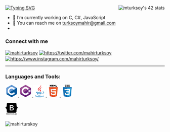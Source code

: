 <a href="https://git.io/typing-svg"><img src="https://readme-typing-svg.demolab.com?font=Fira+Code&pause=1000&color=23BB9D&background=FFFFFF00&multiline=true&width=435&lines=Hi+I'm+Mahir!+Welcome+to+my+github" alt="Typing SVG" /></a>
<a href="https://github.com/JaeSeoKim/badge42"><img align="right" src="https://badge42.vercel.app/api/v2/cldgbg39700780fl8n3xih4nz/stats?cursusId=21&coalitionId=233" alt="mturksoy's 42 stats" /></a> 


<!-- <img align="right" alt="GIF" src="https://i.pinimg.com/originals/e4/26/70/e426702edf874b181aced1e2fa5c6cde.gif" /> -->
- 🔭 I’m currently working on C, C#, JavaScript
- 💌 You can reach me on [turksoymahir@gmail.com](mailto:turksoymahir@gmail.com)
- 
<h3 align="left">Connect with me</h3>
<p align="left">
<a href="https://www.linkedin.com/in/mahirturksoy/" target="blank"><img align="center" src="https://raw.githubusercontent.com/rahuldkjain/github-profile-readme-generator/master/src/images/icons/Social/linked-in-alt.svg" alt="mahirturksoy" height="30" width="40" /></a>
<a href="https://twitter.com/mahirturksoy" target="blank"><img align="center" src="https://raw.githubusercontent.com/rahuldkjain/github-profile-readme-generator/master/src/images/icons/Social/twitter.svg" alt="https://twitter.com/mahirturksoy" height="30" width="40" /></a>
<a href="https://www.instagram.com/mahirturksoy/" target="blank"><img align="center" src="https://raw.githubusercontent.com/rahuldkjain/github-profile-readme-generator/master/src/images/icons/Social/instagram.svg" alt="https://www.instagram.com/mahirturksoy/" height="30" width="40" /></a>
 <hr />
 
 <h3 align="left">Languages and Tools:</h3> <a href="https://www.cprogramming.com/" target="_blank" rel="noreferrer"> <img src="https://raw.githubusercontent.com/devicons/devicon/master/icons/c/c-original.svg" alt="c" width="40" height="40"/> </a>  <a href="https://www.w3schools.com/cs/" target="_blank" rel="noreferrer"> <img src="https://raw.githubusercontent.com/devicons/devicon/master/icons/csharp/csharp-original.svg" alt="csharp" width="40" height="40"/> </a></a> <a href="https://www.electronjs.org" target="_blank" rel="noreferrer"> <a href="https://www.java.com" target="_blank" rel="noreferrer"> <img src="https://raw.githubusercontent.com/devicons/devicon/master/icons/java/java-original.svg" alt="java" width="40" height="40"/> </a><a href="https://www.w3.org/html/" target="_blank" rel="noreferrer"> <img src="https://raw.githubusercontent.com/devicons/devicon/master/icons/html5/html5-original-wordmark.svg" alt="html5" width="40" height="40"/> <a href="https://www.w3schools.com/css/" target="_blank" rel="noreferrer"> <img src="https://raw.githubusercontent.com/devicons/devicon/master/icons/css3/css3-original-wordmark.svg" alt="css3" width="40" height="40"/><p align="left"><a href="https://getbootstrap.com" target="_blank" rel="noreferrer"> <img src="https://raw.githubusercontent.com/devicons/devicon/master/icons/bootstrap/bootstrap-plain-wordmark.svg" alt="bootstrap" width="40" height="40"/> </a>
 
 <p><img align="center" src="https://github-readme-stats.vercel.app/api/top-langs?username=mahirturksoy&show_icons=true&locale=en&layout=compact" alt="mahirturskoy" /></p>
